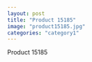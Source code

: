 ```yaml
---
layout: post
title: "Product 15185"
image: "product15185.jpg"
categories: "category1"
---
```

Product 15185
